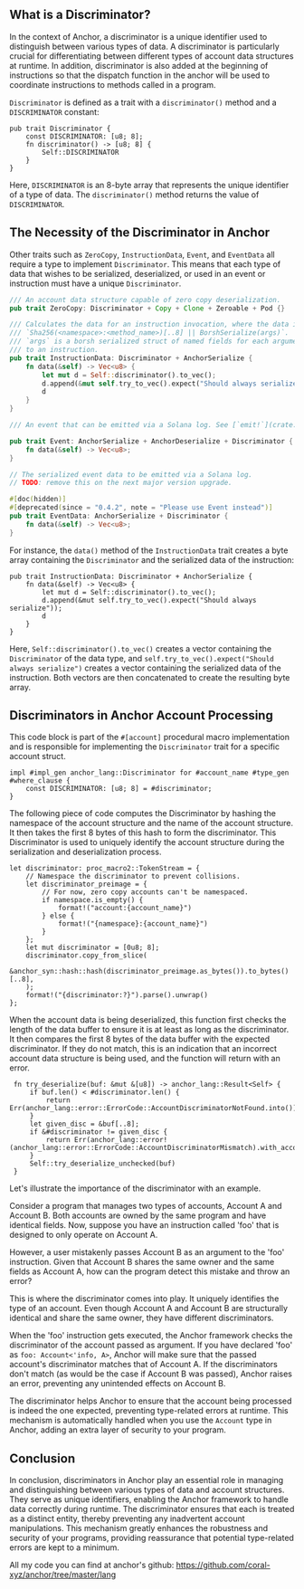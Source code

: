 ## What is a Discriminator?

In the context of Anchor, a discriminator is a unique identifier used to distinguish between various types of data. A discriminator is particularly crucial for differentiating between different types of account data structures at runtime. In addition, discriminator is also added at the beginning of instructions so that the dispatch function in the anchor will be used to coordinate instructions to methods called in a program.

`Discriminator` is defined as a trait with a `discriminator()` method and a `DISCRIMINATOR` constant:

```
pub trait Discriminator {
    const DISCRIMINATOR: [u8; 8];
    fn discriminator() -> [u8; 8] {
        Self::DISCRIMINATOR
    }
}
```

Here, `DISCRIMINATOR` is an 8-byte array that represents the unique identifier of a type of data. The `discriminator()` method returns the value of `DISCRIMINATOR`.

## The Necessity of the Discriminator in Anchor

Other traits such as  `ZeroCopy`, `InstructionData`, `Event`, and `EventData` all require a type to implement `Discriminator`. This means that each type of data that wishes to be serialized, deserialized, or used in an event or instruction must have a unique `Discriminator`.

```rs
/// An account data structure capable of zero copy deserialization.
pub trait ZeroCopy: Discriminator + Copy + Clone + Zeroable + Pod {}

/// Calculates the data for an instruction invocation, where the data is
/// `Sha256(<namespace>:<method_name>)[..8] || BorshSerialize(args)`.
/// `args` is a borsh serialized struct of named fields for each argument given
/// to an instruction.
pub trait InstructionData: Discriminator + AnchorSerialize {
	fn data(&self) -> Vec<u8> {
		let mut d = Self::discriminator().to_vec();
		d.append(&mut self.try_to_vec().expect("Should always serialize"));
		d
	}
}

/// An event that can be emitted via a Solana log. See [`emit!`](crate::prelude::emit) for an example.

pub trait Event: AnchorSerialize + AnchorDeserialize + Discriminator {
	fn data(&self) -> Vec<u8>;
}

// The serialized event data to be emitted via a Solana log.
// TODO: remove this on the next major version upgrade.

#[doc(hidden)]
#[deprecated(since = "0.4.2", note = "Please use Event instead")]
pub trait EventData: AnchorSerialize + Discriminator {
	fn data(&self) -> Vec<u8>;
}
```

For instance, the `data()` method of the `InstructionData` trait creates a byte array containing the `Discriminator` and the serialized data of the instruction:

```
pub trait InstructionData: Discriminator + AnchorSerialize {
    fn data(&self) -> Vec<u8> {
        let mut d = Self::discriminator().to_vec();
        d.append(&mut self.try_to_vec().expect("Should always serialize"));
        d
    }
}
```

Here, `Self::discriminator().to_vec()` creates a vector containing the `Discriminator` of the data type, and `self.try_to_vec().expect("Should always serialize")` creates a vector containing the serialized data of the instruction. Both vectors are then concatenated to create the resulting byte array.

## Discriminators in Anchor Account Processing

This code block is part of the `#[account]` procedural macro implementation and is responsible for implementing the `Discriminator` trait for a specific account struct.

```
impl #impl_gen anchor_lang::Discriminator for #account_name #type_gen #where_clause {
    const DISCRIMINATOR: [u8; 8] = #discriminator;
}
```

The following piece of code computes the Discriminator by hashing the namespace of the account structure and the name of the account structure. It then takes the first 8 bytes of this hash to form the discriminator. This Discriminator is used to uniquely identify the account structure during the serialization and deserialization process.

```
let discriminator: proc_macro2::TokenStream = {
    // Namespace the discriminator to prevent collisions.
    let discriminator_preimage = {
        // For now, zero copy accounts can't be namespaced.
        if namespace.is_empty() {
            format!("account:{account_name}")
        } else {
            format!("{namespace}:{account_name}")
        }
    };
    let mut discriminator = [0u8; 8];
    discriminator.copy_from_slice(
        &anchor_syn::hash::hash(discriminator_preimage.as_bytes()).to_bytes()[..8],
    );
    format!("{discriminator:?}").parse().unwrap()
};
```

When the account data is being deserialized, this function first checks the length of the data buffer to ensure it is at least as long as the discriminator. It then compares the first 8 bytes of the data buffer with the expected discriminator. If they do not match, this is an indication that an incorrect account data structure is being used, and the function will return with an error.

```
 fn try_deserialize(buf: &mut &[u8]) -> anchor_lang::Result<Self> {
     if buf.len() < #discriminator.len() {
         return Err(anchor_lang::error::ErrorCode::AccountDiscriminatorNotFound.into());
     }
     let given_disc = &buf[..8];
     if &#discriminator != given_disc {
         return Err(anchor_lang::error!(anchor_lang::error::ErrorCode::AccountDiscriminatorMismatch).with_account_name(#account_name_str));
     }
     Self::try_deserialize_unchecked(buf)
 }
```

Let's illustrate the importance of the discriminator with an example.

Consider a program that manages two types of accounts, Account A and Account B. Both accounts are owned by the same program and have identical fields. Now, suppose you have an instruction called 'foo' that is designed to only operate on Account A.

However, a user mistakenly passes Account B as an argument to the 'foo' instruction. Given that Account B shares the same owner and the same fields as Account A, how can the program detect this mistake and throw an error?

This is where the discriminator comes into play. It uniquely identifies the type of an account. Even though Account A and Account B are structurally identical and share the same owner, they have different discriminators.

When the 'foo' instruction gets executed, the Anchor framework checks the discriminator of the account passed as argument. If you have declared 'foo' as `foo: Account<'info, A>`, Anchor will make sure that the passed account's discriminator matches that of Account A. If the discriminators don't match (as would be the case if Account B was passed), Anchor raises an error, preventing any unintended effects on Account B.

The discriminator helps Anchor to ensure that the account being processed is indeed the one expected, preventing type-related errors at runtime. This mechanism is automatically handled when you use the `Account` type in Anchor, adding an extra layer of security to your program.

## Conclusion

In conclusion, discriminators in Anchor play an essential role in managing and distinguishing between various types of data and account structures. They serve as unique identifiers, enabling the Anchor framework to handle data correctly during runtime. The discriminator ensures that each is treated as a distinct entity, thereby preventing any inadvertent account manipulations. This mechanism greatly enhances the robustness and security of your programs, providing reassurance that potential type-related errors are kept to a minimum.

All my code you can find at anchor's github: https://github.com/coral-xyz/anchor/tree/master/lang